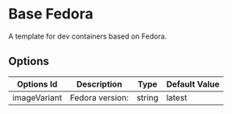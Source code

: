 
# Base Fedora

A template for dev containers based on Fedora.

## Options

| Options Id | Description | Type | Default Value |
|-----|-----|-----|-----|
| imageVariant | Fedora version: | string | latest |
